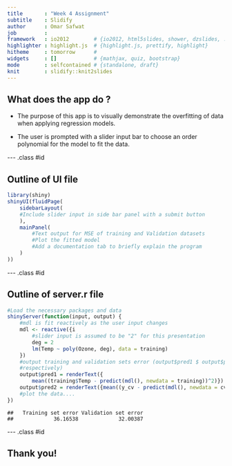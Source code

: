 ```yaml
---
title       : "Week 4 Assignment"
subtitle    : Slidify
author      : Omar Safwat
job         : 
framework   : io2012        # {io2012, html5slides, shower, dzslides, ...}
highlighter : highlight.js  # {highlight.js, prettify, highlight}
hitheme     : tomorrow      # 
widgets     : []            # {mathjax, quiz, bootstrap}
mode        : selfcontained # {standalone, draft}
knit        : slidify::knit2slides
--- 
```


## What does the app do ?

- The purpose of this app is to visually demonstrate the overfitting of data when applying regression models. 

- The user is prompted with a slider input bar to choose an order polynomial for the model to 
fit the data.

--- .class #id

## Outline of UI file


```r
library(shiny)
shinyUI(fluidPage(
    sidebarLayout(
    #Include slider input in side bar panel with a submit button
    ),
    mainPanel(
        #Text output for MSE of training and Validation datasets
        #Plot the fitted model
        #Add a documentation tab to briefly explain the program
    )
))
```

--- .class #id

## Outline of server.r file




```r
#Load the necessary packages and data 
shinyServer(function(input, output) {
    #mdl is fit reactively as the user input changes
    mdl <- reactive({i
        #slider input is assumed to be "2" for this presentation
        deg = 2
        lm(Temp ~ poly(Ozone, deg), data = training)
    })
    #output training and validation sets error (output$pred1 $ output$pred2, 
    #respectively)
    output$pred1 = renderText({
        mean((training$Temp - predict(mdl(), newdata = training))^2)})
    output$pred2 = renderText({mean((y_cv - predict(mdl(), newdata = cv))^2)})
    #plot the data....
})
```

```
##   Training set error Validation set error 
##             36.16538             32.00387
```

--- .class #id

## Thank you!



